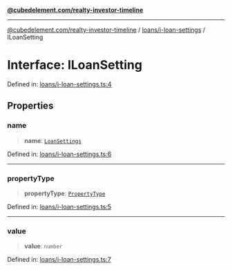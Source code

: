 [**@cubedelement.com/realty-investor-timeline**](../../../index.md)

---

[@cubedelement.com/realty-investor-timeline](../../../modules.md) / [loans/i-loan-settings](../index.md) / ILoanSetting

# Interface: ILoanSetting

Defined in: [loans/i-loan-settings.ts:4](https://github.com/kvernon/realty-investor-timeline/blob/c7446a8a5576468ac5874a2dd8323180fa97a55b/src/loans/i-loan-settings.ts#L4)

## Properties

### name

> **name**: [`LoanSettings`](../../loan-settings/enumerations/LoanSettings.md)

Defined in: [loans/i-loan-settings.ts:6](https://github.com/kvernon/realty-investor-timeline/blob/c7446a8a5576468ac5874a2dd8323180fa97a55b/src/loans/i-loan-settings.ts#L6)

---

### propertyType

> **propertyType**: [`PropertyType`](../../../properties/property-type/enumerations/PropertyType.md)

Defined in: [loans/i-loan-settings.ts:5](https://github.com/kvernon/realty-investor-timeline/blob/c7446a8a5576468ac5874a2dd8323180fa97a55b/src/loans/i-loan-settings.ts#L5)

---

### value

> **value**: `number`

Defined in: [loans/i-loan-settings.ts:7](https://github.com/kvernon/realty-investor-timeline/blob/c7446a8a5576468ac5874a2dd8323180fa97a55b/src/loans/i-loan-settings.ts#L7)
